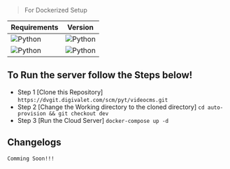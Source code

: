 

> For Dockerized Setup


| Requirements | Version |
| ------ | ------ |
| ![Python](https://img.shields.io/badge/Docker-3776AB?style=for-the-badge&logo=docker&logoColor=yellow) | ![Python](https://img.shields.io/badge/v20.10+-3776AB?style=for-the-badge) |
| ![Python](https://img.shields.io/badge/Docker-Compose-3776AB?style=for-the-badge&logo=docker&logoColor=yellow) | ![Python](https://img.shields.io/badge/v2.4+-3776AB?style=for-the-badge) |



## To Run the server follow the Steps below!
- Step 1 [Clone this Repository]
`https://dvgit.digivalet.com/scm/pyt/videocms.git`
- Step 2 [Change the Working directory to the cloned directory]
`cd auto-provision && git checkout dev`
- Step 3 [Run the Cloud Server]
`docker-compose up -d`

## Changelogs
```
Comming Soon!!!
```